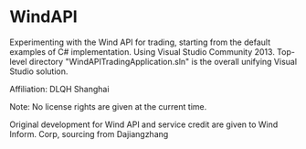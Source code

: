 # WindAPI
Experimenting with the Wind API for trading, starting from the default examples of C# implementation. Using Visual Studio Community 2013. Top-level directory "WindAPITradingApplication.sln" is the overall unifying Visual Studio solution.  
   
Affiliation: DLQH Shanghai  
    
Note: No license rights are given at the current time.
 
Original development for Wind API and service credit are given to Wind Inform. Corp, sourcing from Dajiangzhang  

